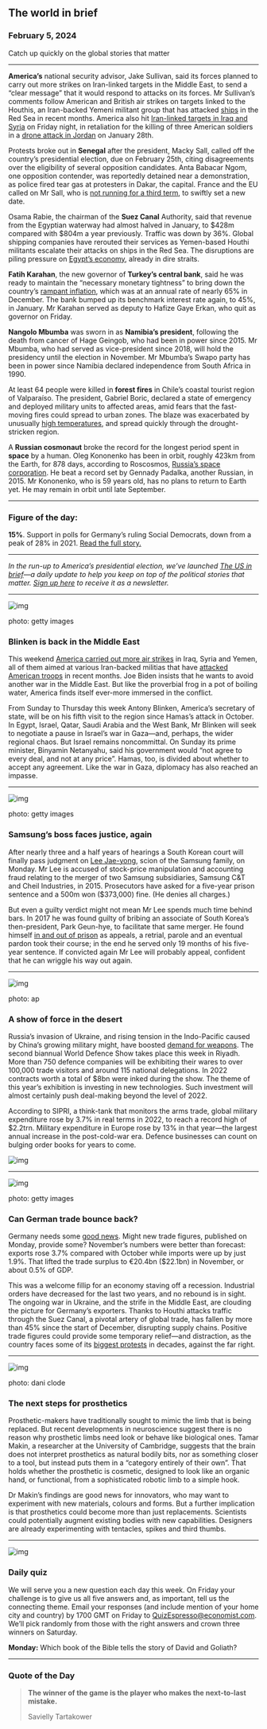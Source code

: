 ## The world in brief

### February 5, 2024

Catch up quickly on the global stories that matter



------



**America’s** national security advisor, Jake Sullivan, said its forces planned to carry out more strikes on Iran-linked targets in the Middle East, to send a “clear message” that it would respond to attacks on its forces. Mr Sullivan’s comments follow American and British air strikes on targets linked to the Houthis, an Iran-backed Yemeni militant group that has attacked [ships](https://www.economist.com/middle-east-and-africa/2024/01/12/the-houthis-have-survived-worse-than-americas-and-britains-strikes) in the Red Sea in recent months. America also hit [Iran-linked targets in Iraq and Syria](https://www.economist.com/middle-east-and-africa/2024/02/03/shock-and-awe-as-america-strikes-irans-proxies) on Friday night, in retaliation for the killing of three American soldiers in a [drone attack in Jordan](https://www.economist.com/middle-east-and-africa/2024/01/28/violence-spirals-as-irans-proxies-kill-american-soldiers) on January 28th.

Protests broke out in **Senegal** after the president, Macky Sall, called off the country’s presidential election, due on February 25th, citing disagreements over the eligibility of several opposition candidates. Anta Babacar Ngom, one opposition contender, was reportedly detained near a demonstration, as police fired tear gas at protesters in Dakar, the capital. France and the EU called on Mr Sall, who is [not running for a third term](https://www.economist.com/middle-east-and-africa/2023/07/06/senegals-president-macky-sall-says-he-wont-stand-for-a-third-term), to swiftly set a new date.

Osama Rabie, the chairman of the **Suez Canal** Authority, said that revenue from the Egyptian waterway had almost halved in January, to $428m compared with $804m a year previously. Traffic was down by 36%. Global shipping companies have rerouted their services as Yemen-based Houthi militants escalate their attacks on ships in the Red Sea. The disruptions are piling pressure on [Egypt’s economy](https://www.economist.com/international/2023/12/16/a-new-suez-crisis-threatens-the-world-economy), already in dire straits.

**Fatih Karahan**, the new governor of **Turkey’s central bank**, said he was ready to maintain the “necessary monetary tightness” to bring down the country’s [rampant inflation](https://www.economist.com/finance-and-economics/2023/06/01/turkeys-bizarre-economic-experiment-enters-a-new-phase), which was at an annual rate of nearly 65% in December. The bank bumped up its benchmark interest rate again, to 45%, in January. Mr Karahan served as deputy to Hafize Gaye Erkan, who quit as governor on Friday.

**Nangolo Mbumba** was sworn in as **Namibia’s president**, following the death from cancer of Hage Geingob, who had been in power since 2015. Mr Mbumba, who had served as vice-president since 2018, will hold the presidency until the election in November. Mr Mbumba’s Swapo party has been in power since Namibia declared independence from South Africa in 1990.

At least 64 people were killed in **forest fires** in Chile’s coastal tourist region of Valparaíso. The president, Gabriel Boric, declared a state of emergency and deployed military units to affected areas, amid fears that the fast-moving fires could spread to urban zones. The blaze was exacerbated by unusually [high temperatures](https://www.economist.com/culture/2023/07/17/extreme-temperatures-separate-the-cool-and-the-damned), and spread quickly through the drought-stricken region.

A **Russian cosmonaut** broke the record for the longest period spent in **space** by a human. Oleg Kononenko has been in orbit, roughly 423km from the Earth, for 878 days, according to Roscosmos, [Russia’s space corporation](https://www.economist.com/science-and-technology/2023/08/20/russias-bid-to-return-to-the-moon-comes-to-an-ignominious-end). He beat a record set by Gennady Padalka, another Russian, in 2015. Mr Kononenko, who is 59 years old, has no plans to return to Earth yet. He may remain in orbit until late September.



------



### Figure of the day: 

**15%**. Support in polls for Germany’s ruling Social Democrats, down from a peak of 28% in 2021. [Read the full story.](https://www.economist.com/europe/2024/02/04/a-mounting-crisis-of-confidence-confronts-olaf-scholz)



------



*In the run-up to America’s presidential election, we’ve launched* [*The US in brief*](https://www.economist.com/in-brief/2024/02/02/trump-trial-delayed-americas-retaliation-in-the-middle-east)*—a daily update to help you keep on top of the political stories that matter.* [*Sign up here*](https://www.economist.com/newsletters/us-in-brief) *to receive it as a newsletter.*



------



![img](https://niceboy.online/insight/public/Espresso/PHOTOS/20240205_dap361.jpg)

photo: getty images

### Blinken is back in the Middle East

This weekend [America carried out more air strikes](https://www.economist.com/middle-east-and-africa/2024/02/03/shock-and-awe-as-america-strikes-irans-proxies) in Iraq, Syria and Yemen, all of them aimed at various Iran-backed militias that have [attacked American troops](https://www.economist.com/middle-east-and-africa/2024/01/28/violence-spirals-as-irans-proxies-kill-american-soldiers) in recent months. Joe Biden insists that he wants to avoid another war in the Middle East. But like the proverbial frog in a pot of boiling water, America finds itself ever-more immersed in the conflict.

From Sunday to Thursday this week Antony Blinken, America’s secretary of state, will be on his fifth visit to the region since Hamas’s attack in October. In Egypt, Israel, Qatar, Saudi Arabia and the West Bank, Mr Blinken will seek to negotiate a pause in Israel’s war in Gaza—and, perhaps, the wider regional chaos. But Israel remains noncommittal. On Sunday its prime minister, Binyamin Netanyahu, said his government would “not agree to every deal, and not at any price”. Hamas, too, is divided about whether to accept any agreement. Like the war in Gaza, diplomacy has also reached an impasse.



------



![img](https://niceboy.online/insight/public/Espresso/PHOTOS/20240205_dap364.jpg)

photo: getty images

### Samsung’s boss faces justice, again

After nearly three and a half years of hearings a South Korean court will finally pass judgment on [Lee Jae-yong](https://www.economist.com/business/2019/09/05/samsungs-boss-thought-he-was-out-of-the-woods-not-so-fast), scion of the Samsung family, on Monday. Mr Lee is accused of stock-price manipulation and accounting fraud relating to the merger of two Samsung subsidiaries, Samsung C&T and Cheil Industries, in 2015. Prosecutors have asked for a five-year prison sentence and a 500m won ($373,000) fine. (He denies all charges.)

But even a guilty verdict might not mean Mr Lee spends much time behind bars. In 2017 he was found guilty of bribing an associate of South Korea’s then-president, Park Geun-hye, to facilitate that same merger. He found himself [in and out of prison](https://www.economist.com/business/2018/02/08/the-release-of-samsungs-boss-leaves-south-koreans-exasperated) as appeals, a retrial, parole and an eventual pardon took their course; in the end he served only 19 months of his five-year sentence. If convicted again Mr Lee will probably appeal, confident that he can wriggle his way out again.



------



![img](https://niceboy.online/insight/public/Espresso/PHOTOS/20240204_dap359.jpg)

photo: ap

### A show of force in the desert

Russia’s invasion of Ukraine, and rising tension in the Indo-Pacific caused by China’s growing military might, have boosted [demand for weapons](https://www.economist.com/europe/2024/01/14/can-europe-arm-ukraine-or-even-itself). The second biannual World Defence Show takes place this week in Riyadh. More than 750 defence companies will be exhibiting their wares to over 100,000 trade visitors and around 115 national delegations. In 2022 contracts worth a total of $8bn were inked during the show. The theme of this year’s exhibition is investing in new technologies. Such investment will almost certainly push deal-making beyond the level of 2022.

According to SIPRI, a think-tank that monitors the arms trade, global military expenditure rose by 3.7% in real terms in 2022, to reach a record high of $2.2trn. Military expenditure in Europe rose by 13% in that year—the largest annual increase in the post-cold-war era. Defence businesses can count on bulging order books for years to come.

![img](https://niceboy.online/insight/public/Espresso/PHOTOS/20240210_DAC285.jpg)



------



![img](https://niceboy.online/insight/public/Espresso/PHOTOS/20240205_dap360.jpg)

photo: getty images

### Can German trade bounce back?

Germany needs some [good news](https://www.economist.com/europe/2024/02/04/a-mounting-crisis-of-confidence-confronts-olaf-scholz). Might new trade figures, published on Monday, provide some? November’s numbers were better than forecast: exports rose 3.7% compared with October while imports were up by just 1.9%. That lifted the trade surplus to €20.4bn ($22.1bn) in November, or about 0.5% of GDP.

This was a welcome fillip for an economy staving off a recession. Industrial orders have decreased for the last two years, and no rebound is in sight. The ongoing war in Ukraine, and the strife in the Middle East, are clouding the picture for Germany’s exporters. Thanks to Houthi attacks traffic through the Suez Canal, a pivotal artery of global trade, has fallen by more than 45% since the start of December, disrupting supply chains. Positive trade figures could provide some temporary relief—and distraction, as the country faces some of its [biggest protests](https://www.economist.com/podcasts/2024/01/23/germans-are-fighting-fascism-in-their-biggest-protests-of-the-century) in decades, against the far right.



------



![img](https://niceboy.online/insight/public/Espresso/PHOTOS/20240203_dap372.jpg)

photo: dani clode

### The next steps for prosthetics

Prosthetic-makers have traditionally sought to mimic the limb that is being replaced. But recent developments in neuroscience suggest there is no reason why prosthetic limbs need look or behave like biological ones. Tamar Makin, a researcher at the University of Cambridge, suggests that the brain does not interpret prosthetics as natural bodily bits, nor as something closer to a tool, but instead puts them in a “category entirely of their own”. That holds whether the prosthetic is cosmetic, designed to look like an organic hand, or functional, from a sophisticated robotic limb to a simple hook.

Dr Makin’s findings are good news for innovators, who may want to experiment with new materials, colours and forms. But a further implication is that prosthetics could become more than just replacements. Scientists could potentially augment existing bodies with new capabilities. Designers are already experimenting with tentacles, spikes and third thumbs.



------



![img](https://niceboy.online/insight/public/Espresso/PHOTOS/QuizNEW_37_102.jpeg)

### Daily quiz

We will serve you a new question each day this week. On Friday your challenge is to give us all five answers and, as important, tell us the connecting theme. Email your responses (and include mention of your home city and country) by 1700 GMT on Friday to [QuizEspresso@economist.com](https://mail.google.com/mail/?view=cm&fs=1&tf=1&to=QuizEspresso@economist.com). We’ll pick randomly from those with the right answers and crown three winners on Saturday.

**Monday:** Which book of the Bible tells the story of David and Goliath?



------



### Quote of the Day

> **The winner of the game is the player who makes the next-to-last mistake.**
>
> Savielly Tartakower





